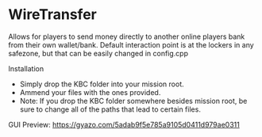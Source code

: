 # WireTransfer
Allows for players to send money directly to another online players bank from their own wallet/bank. Default interaction point is at the lockers in any safezone, but that can be easily changed in config.cpp

Installation
- Simply drop the KBC folder into your mission root.
- Ammend your files with the ones provided.
- Note: If you drop the KBC folder somewhere besides mission root, be sure to change all of the paths that lead to certain files.

GUI Preview:
https://gyazo.com/5adab9f5e785a9105d0411d979ae0311
